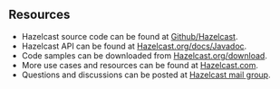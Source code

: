 
## Resources


-	Hazelcast source code can be found at [Github/Hazelcast](https://github.com/hazelcast/hazelcast).
-	Hazelcast API can be found at [Hazelcast.org/docs/Javadoc](http://www.hazelcast.org/docs/latest/javadoc/).
-	Code samples can be downloaded from [Hazelcast.org/download](http://hazelcast.org/download/).
-	More use cases and resources can be found at [Hazelcast.com](http://www.hazelcast.com).
-	Questions and discussions can be posted at [Hazelcast mail group](https://groups.google.com/forum/#!forum/hazelcast).

<br> </br>




